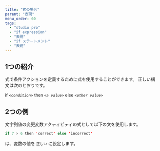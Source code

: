 ```yaml
---
title: "式の場合"
parent: "表現"
menu_order: 60
tags:
  - "studio pro"
  - "if expression"
  - "表現"
  - "if ステートメント"
  - "表現"
---
```


## 1つの紹介

式で条件アクションを定義するために式を使用することができます。 正しい構文は次のとおりです。

if _`<condition>`_ then _`<a value>`_ else _`<other value>`_

## 2つの例

文字列値の変更変数アクティビティの式として以下の文を使用します。

```java
if 7 > 6 then 'correct' else 'incorrect'
```

は、変数の値を `正しい` に設定します。

